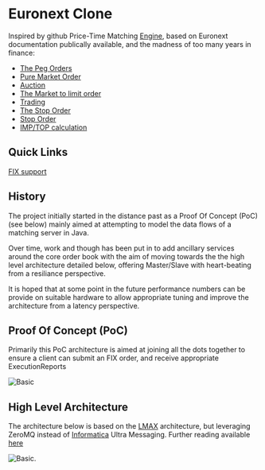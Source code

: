 # Euronext Clone

Inspired by github Price-Time Matching [Engine](https://gist.github.com/2855852), based on Euronext documentation publically available, and the madness of too many years in finance:

*   [The Peg Orders](http://www.euronext.com/fic/000/041/609/416094.pdf)
*   [Pure Market Order](http://www3.production.euronext.com/fic/000/041/480/414808.pdf)
*   [Auction](http://www.nyse.com/pdfs/5653_NYSEArca_Auctions.pdf)
*   [The Market to limit order](http://www3.production.euronext.com/fic/000/041/480/414806.pdf)
*   [Trading](https://europeanequities.nyx.com/en/trading/continuous-trading-process)
*   [The Stop Order](http://www3.production.euronext.com/fic/000/041/480/414809.pdf)
*   [Stop Order](http://www.euronext.com/fic/000/010/550/105509.pdf)
*   [IMP/TOP calculation](http://www.asx.com.au/products/calculate-open-close-prices.htm)

## Quick Links
[FIX support](https://github.com/mattdavey/EuronextClone/blob/master/docs/FIX.md)

## History
The project initially started in the distance past as a Proof Of Concept (PoC) (see below) mainly aimed at attempting to model the data flows of a matching server in Java.

Over time, work and though has been put in to add ancillary services around the core order book with the aim of moving towards the the high level architecture detailed below, offering Master/Slave with heart-beating from a resiliance perspective.

It is hoped that at some point in the future performance numbers can be provide on suitable hardware to allow appropriate tuning and improve the architecture from a latency perspective.

## Proof Of Concept (PoC)
Primarily this PoC architecture is aimed at joining all the dots together to ensure a client can submit an FIX order, and receive appropriate ExecutionReports

![Basic](https://github.com/mattdavey/EuronextClone/raw/master/assets/basic.jpg)

## High Level Architecture
The architecture below is based on the [LMAX](http://martinfowler.com/articles/lmax.html) architecture, but leveraging ZeroMQ instead of [Informatica](http://www.informatica.com/us/products/messaging/) Ultra Messaging. Further reading available [here](http://mdavey.wordpress.com/2012/08/01/financial-messaging-zeromq-random-reading/)

![Basic](https://github.com/mattdavey/EuronextClone/raw/master/assets/complex.jpg).
